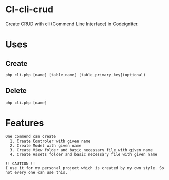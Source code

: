 # CI-cli-crud
Create CRUD with cli (Commend Line Interface) in Codeigniter.
# Uses
## Create
``` php cli.php [name] [table_name] [table_primary_key](optional) ```
## Delete
``` php cli.php [name] ```
# Features
```
One commend can create
  1. Create Controler with given name
  2. Create Model with given name
  3. Create View folder and basic necessary file with given name
  4. Create Assets folder and basic necessary file with given name
  
!! CAUTION !!
I use it for my personal project which is created by my own style. So not every one can use this.
```
